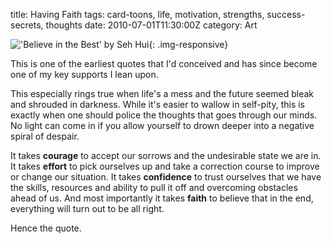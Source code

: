 title: Having Faith
tags: card-toons, life, motivation, strengths, success-secrets, thoughts
date: 2010-07-01T11:30:00Z
category: Art

!['Believe in the Best' by Seh Hui]({static}/images/2010/07/strength-small.jpg){: .img-responsive}

This is one of the earliest quotes that I'd conceived and has since become one of my key supports I lean upon.

This especially rings true when life's a mess and the future seemed bleak and shrouded in darkness. While it's easier to wallow in self-pity, this is exactly when one should police the thoughts that goes through our minds. No light can come in if you allow yourself to drown deeper into a negative spiral of despair.

It takes **courage** to accept our sorrows and the undesirable state we are in. It takes **effort** to pick ourselves up and take a correction course to improve or change our situation. It takes **confidence** to trust ourselves that we have the skills, resources and ability to pull it off and overcoming obstacles ahead of us. And most importantly it takes **faith** to believe that in the end, everything will turn out to be all right.

Hence the quote.
